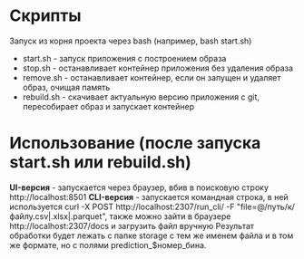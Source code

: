 # Скрипты
Запуск из корня проекта через bash (например, bash start.sh)
- start.sh - запуск приложения с построением образа
- stop.sh - останавливает контейнер приложения без удаления образа
- remove.sh - останавливает контейнер, если он запущен и удаляет образ, очищая память
- rebuild.sh - скачивает актуальную версию приложения с git, пересобирает образ и запускает контейнер
# Использование (после запуска start.sh или rebuild.sh)
**UI-версия** - запускается через браузер, вбив в поисковую строку http://localhost:8501
**CLI-версия** - запускается командная строка, в ней используется curl -X POST http://localhost:2307/run_cli/ -F "file=@/путь/к/файлу.csv|.xlsx|.parquet", также можно зайти в браузере http://localhost:2307/docs и загрузить файл вручную
Результат обработки будет лежать с папке storage с тем же именем файла и в том же формате, но с полями prediction_$номер_бина.